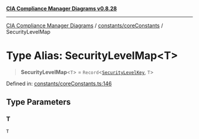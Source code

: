 [**CIA Compliance Manager Diagrams v0.8.28**](../../../README.md)

***

[CIA Compliance Manager Diagrams](../../../modules.md) / [constants/coreConstants](../README.md) / SecurityLevelMap

# Type Alias: SecurityLevelMap\<T\>

> **SecurityLevelMap**\<`T`\> = `Record`\<[`SecurityLevelKey`](SecurityLevelKey.md), `T`\>

Defined in: [constants/coreConstants.ts:146](https://github.com/Hack23/cia-compliance-manager/blob/7619f76b35999bc4eb3f6ff6c1e77c13be78f250/src/constants/coreConstants.ts#L146)

## Type Parameters

### T

`T`
